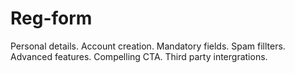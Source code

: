 # Reg-form
Personal details.
Account creation.
Mandatory fields.
Spam fillters.
Advanced features.
Compelling CTA.
Third party intergrations.
